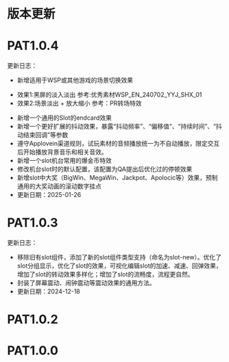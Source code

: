 # 版本更新
# PAT1.0.4
更新日志：
- 新增适用于WSP或其他游戏的场景切换效果
 * 效果1:黑屏的淡入淡出
参考:优秀素材WSP_EN_240702_YYJ_SHX_01
 * 效果2:场景淡出 + 放大缩小
参考：PR转场特效
- 新增一个通用的Slot的endcard效果
- 新增一个更好扩展的抖动效果，暴露“抖动频率”、“偏移值”、“持续时间”、“抖动结束回调”等参数
- 遵守Applovein渠道规则，试玩素材的音频播放统一为不自动播放，限定交互后开始播放背景音乐和相关音效。
- 新增一个slot机台常用的爆金币特效
- 修改机台slot时的默认配置，该配置为QA提出后优化过的停顿效果
- 新增slot中大奖（BigWin、MegaWin、Jackpot、Apolocic等）效果，预制通用的大奖动画的滚动数字挂点
- 更新日期：2025-01-26
# PAT1.0.3
更新日志：
- 移除旧有slot组件，添加了新的slot组件类型支持（命名为slot-new）。优化了slot分组显示，优化了slot的效果，可视化编辑slot的加速、减速、回弹效果，增加了slot的转动效果多样化；增加了slot的流畅度，流程更自然。
- 封装了屏幕震动、闹钟震动等震动效果的通用方法。
- 更新日期：2024-12-18
# PAT1.0.2
# PAT1.0.0